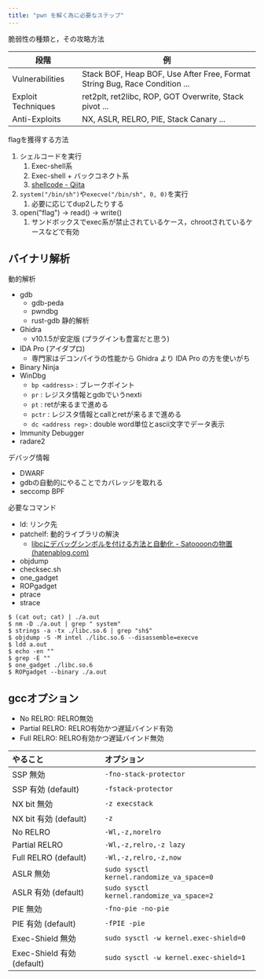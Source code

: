 ```yaml
---
title: "pwn を解く為に必要なステップ"
---
```


脆弱性の種類と，その攻略方法

| 段階               | 例                                                                         |
| ------------------ | -------------------------------------------------------------------------- |
| Vulnerabilities    | Stack BOF, Heap BOF, Use After Free, Format String Bug, Race Condition ... |
| Exploit Techniques | ret2plt, ret2libc, ROP, GOT Overwrite, Stack pivot ...                     |
| Anti-Exploits      | NX, ASLR, RELRO, PIE, Stack Canary ...                                     |

flagを獲得する方法
1. シェルコードを実行
	1. Exec-shell系
	2. Exec-shell + バックコネクト系
	3. [shellcode - Qiita](https://qiita.com/yyamada_bigtree/items/97ea176484f5b05c195d)
2. `system("/bin/sh")`や`execve("/bin/sh", 0, 0)`を実行
	1. 必要に応じてdup2したりする
3. open("flag") -> read() -> write()
	1. サンドボックスでexec系が禁止されているケース，chrootされているケースなどで有効

## バイナリ解析
動的解析
- gdb
	- gdb-peda
	- pwndbg
	- rust-gdb
静的解析
- Ghidra
	- v10.1.5が安定版 (プラグインも豊富だと思う)
- IDA Pro (アイダプロ)
	- 専門家はデコンパイラの性能から Ghidra より IDA Pro の方を使いがち
- Binary Ninja
- WinDbg
	- `bp <address>` : ブレークポイント
	- `pr` : レジスタ情報とgdbでいうnexti
	- `pt` : retが来るまで進める
	- `pctr` : レジスタ情報とcallとretが来るまで進める
	- `dc <address reg>` : double word単位とascii文字でデータ表示
- Immunity Debugger
- radare2

デバッグ情報
- DWARF
- gdbの自動的にやることでカバレッジを取れる
- seccomp BPF

必要なコマンド
- ld: リンク先
- patchelf: 動的ライブラリの解決
	- [libcにデバッグシンボルを付ける方法と自動化 - Satoooonの物置 (hatenablog.com)](https://satoooon1024.hatenablog.com/entry/2022/06/12/libc%E3%81%AB%E3%83%87%E3%83%90%E3%83%83%E3%82%B0%E3%82%B7%E3%83%B3%E3%83%9C%E3%83%AB%E3%82%92%E4%BB%98%E3%81%91%E3%82%8B%E6%96%B9%E6%B3%95%E3%81%A8%E8%87%AA%E5%8B%95%E5%8C%96)
- objdump
- checksec.sh
- one_gadget
- ROPgadget
- ptrace
- strace

 ```shell
$ (cat out; cat) | ./a.out
$ nm -D ./a.out | grep " system"
$ strings -a -tx ./libc.so.6 | grep "sh$"
$ objdump -S -M intel ./libc.so.6 --disassemble=execve
$ ldd a.out
$ echo -en ""
$ grep -E ""
$ one_gadget ./libc.so.6
$ ROPgadget --binary ./a.out
```

## gccオプション

- No RELRO: RELRO無効
- Partial RELRO: RELRO有効かつ遅延バインド有効
- Full RELRO: RELRO有効かつ遅延バインド無効

| やること                   | オプション                                |
|:-------------------------- |:----------------------------------------- |
| SSP 無効                   | `-fno-stack-protector`                    |
| SSP 有効 (default)         | `-fstack-protector`                       |
| NX bit 無効                | `-z execstack`                            |
| NX bit 有効 (default)      | `-z`                                      |
| No RELRO                   | `-Wl,-z,norelro`                          |
| Partial RELRO              | `-Wl,-z,relro,-z lazy`                    |
| Full RELRO (default)       | `-Wl,-z,relro,-z,now`                     |
| ASLR 無効                  | `sudo sysctl kernel.randomize_va_space=0` |
| ASLR 有効 (default)        | `sudo sysctl kernel.randomize_va_space=2` |
| PIE 無効                   | `-fno-pie -no-pie`                        |
| PIE 有効 (default)         | `-fPIE -pie`                              |
| Exec-Shield 無効           | `sudo sysctl -w kernel.exec-shield=0`     |
| Exec-Shield 有効 (default) | `sudo sysctl -w kernel.exec-shield=1`     |

